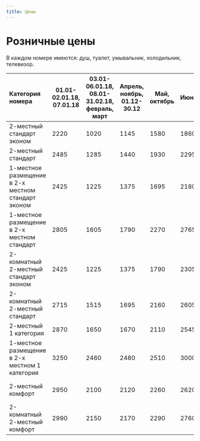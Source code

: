 ```yaml
---
title: Цены
---
```


# Розничные цены

В каждом номере имеются: душ, туалет, умывальник, холодильник, телевизор.
<!-- <div style="margin: 0 auto"> -->

| Категория номера  										| 01.01-02.01.18,<br>07.01.18	| 03.01-06.01.18,<br> 08.01-31.02.18,<br> февраль, март	| Апрель,<br> ноябрь,<br> 01.12-30.12	| Май,<br> октябрь	| Июнь	| Июль,<br> август	| Сентябрь	| Оснащение номера. Примечание							|
| :-------------------------										| -----------------								| ----------------------------						| --------------				| ------------	| -----	| ---------		| --------	| ---------												|
| 2-местный стандарт эконом 								| 2220 											| 1020												| 1145							| 1580			| 1860	| 2270			| 1900		| Без лечения							|
| 2-местный стандарт										| 2485 											| 1285												| 1440							| 1930			| 2295	| 2660			| 2340		| 										|
| 1-местное размещение в 2-х местном стандарт эконом		| 2425 											| 1225												| 1375							| 1695			| 2180	| 2740			| 2230		| Без лечения							|
| 1-местное размещение в 2-х местном стандарт				| 2805 											| 1605												| 1790							| 2270			| 2765	| 3255			| 2805		| 										|
| 2-комнатный 2-местный стандарт эконом					| 2425 											| 1225												| 1375							| 1790			| 2305	| 2740			| 2350		|  Кондиционер. Без лечения				|
| 2-комнатный 2-местный стандарт							| 2715											| 1515												| 1695							| 2160			| 2605	| 3025			| 2660		| Кондиционер							|
| 2-местный 1 категория									| 2870 											| 1650												| 1670							| 2110			| 2545	| 3020			| 2620		| Кондиционер, чайник, утюг.				|
| 1-местное размещение в 2-х местном 1 категория				| 3250 											| 2460												| 2480							| 2510			| 3000	| 3700			| 3080		| Кондиционер, чайник, утюг				|
| 2-местный комфорт										| 2950 											| 2100												| 2120							| 2260			| 2620	| 3110			| 2700		| Кондиционер, чайник, утюг, миникухня	|
| 2-комнатный 2-местный комфорт							| 2990 											| 2150												| 2170							| 2290			| 2760	| 3370			| 2840		| Кондиционер, чайник, утюг				|


<!-- </div> -->
